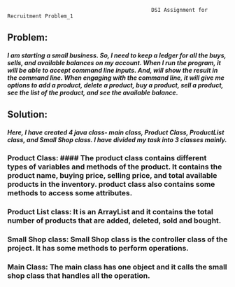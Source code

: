                                                   DSI Assignment for Recruitment Problem_1
 
## Problem: 
##### I am starting a small business. So, I need to keep a ledger for all the buys, sells, and available balances on my account. When I run the program, it will be able to accept command line inputs. And, will show the result in the command line. When engaging with the command line, it will give me options to add a product, delete a product, buy a product, sell a product, see the list of the product, and see the available balance. 

## Solution:
##### Here,  I have created 4 java class- main class, Product Class, ProductList class, and Small Shop class. I have divided my task into 3 classes mainly. 

### Product Class: #### The product class contains different types of variables and methods of the product. It contains the product name, buying price, selling price, and total available products in the inventory. product class also contains some methods to access some attributes.  

### Product List class: It is an ArrayList and it contains the total number of products that are added, deleted, sold and bought.

### Small Shop class: Small Shop class is the controller class of the project. It has some methods to perform operations.

### Main Class: The main class has one object and it calls the small shop class that handles all the operation.
